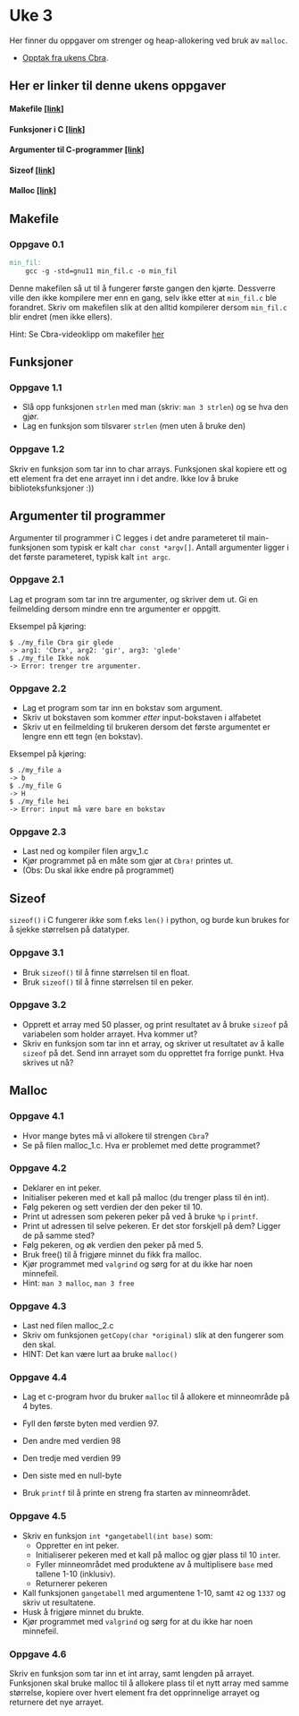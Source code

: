 # Uke 3
Her finner du oppgaver om strenger og heap-allokering ved bruk av `malloc`.

- [Opptak fra ukens Cbra](https://youtu.be/dmvxEkLoLuM).

## Her er linker til denne ukens oppgaver
#### Makefile [\[link\]](#makefile)
#### Funksjoner i C [\[link\]](#funksjoner)
#### Argumenter til C-programmer [\[link\]](#argumenter-til-programmer)
#### Sizeof [\[link\]](#sizeof)
#### Malloc [\[link\]](#malloc)

## Makefile
### Oppgave 0.1
```makefile
min_fil:
    gcc -g -std=gnu11 min_fil.c -o min_fil
```

Denne makefilen så ut til å fungerer første gangen den kjørte. Dessverre ville den ikke kompilere mer enn en gang, selv ikke etter at `min_fil.c` ble forandret. Skriv om makefilen slik at den alltid kompilerer dersom `min_fil.c` blir endret (men ikke ellers).

Hint: Se Cbra-videoklipp om makefiler [her](https://youtu.be/fsWidNIjxLs?t=149)

## Funksjoner
### Oppgave 1.1
- Slå opp funksjonen `strlen` med man (skriv: `man 3 strlen`) og se hva den gjør.
- Lag en funksjon som tilsvarer `strlen` (men uten å bruke den)

### Oppgave 1.2
Skriv en funksjon som tar inn to char arrays.
Funksjonen skal kopiere ett og ett element fra det ene arrayet inn i det andre.
Ikke lov å bruke biblioteksfunksjoner :))

## Argumenter til programmer
Argumenter til programmer i C legges i det andre parameteret til main-funksjonen som typisk er kalt `char const *argv[]`. Antall argumenter ligger i det første parameteret, typisk kalt `int argc`.

### Oppgave 2.1
Lag et program som tar inn tre argumenter, og skriver dem ut. Gi en feilmelding dersom mindre enn tre argumenter er oppgitt.

Eksempel på kjøring:
```
$ ./my_file Cbra gir glede
-> arg1: 'Cbra', arg2: 'gir', arg3: 'glede'
$ ./my_file Ikke nok
-> Error: trenger tre argumenter.
```

### Oppgave 2.2
- Lag et program som tar inn en bokstav som argument.
- Skriv ut bokstaven som kommer *etter* input-bokstaven i alfabetet
- Skriv ut en feilmelding til brukeren dersom det første argumentet er lengre enn ett tegn (en bokstav).

Eksempel på kjøring:
```
$ ./my_file a
-> b
$ ./my_file G
-> H
$ ./my_file hei
-> Error: input må være bare en bokstav
```

### Oppgave 2.3
- Last ned og kompiler filen argv_1.c
- Kjør programmet på en måte som gjør at `Cbra!` printes ut.
- (Obs: Du skal ikke endre på programmet)

## Sizeof
`sizeof()` i C fungerer *ikke* som f.eks `len()` i python, og burde kun brukes for å sjekke størrelsen på datatyper.

### Oppgave 3.1
- Bruk `sizeof()` til å finne størrelsen til en float.
- Bruk `sizeof()` til å finne størrelsen til en peker.

### Oppgave 3.2
- Opprett et array med 50 plasser, og print resultatet av å bruke `sizeof` på variabelen som holder arrayet. Hva kommer ut?
- Skriv en funksjon som tar inn et array, og skriver ut resultatet av å kalle `sizeof` på det. Send inn arrayet som du opprettet fra forrige punkt. Hva skrives ut nå?

## Malloc
### Oppgave 4.1
- Hvor mange bytes må vi allokere til strengen `Cbra`?
- Se på filen malloc_1.c. Hva er problemet med dette programmet?

### Oppgave 4.2
- Deklarer en int peker.
- Initialiser pekeren med et kall på malloc (du trenger plass til én int).
- Følg pekeren og sett verdien der den peker til 10.
- Print ut adressen som pekeren peker på ved å bruke `%p` i `printf`.
- Print ut adressen til selve pekeren. Er det stor forskjell på dem? Ligger de på samme sted?
- Følg pekeren, og øk verdien den peker på med 5.
- Bruk free() til å frigjøre minnet du fikk fra malloc.
- Kjør programmet med `valgrind` og sørg for at du ikke har noen minnefeil.
- Hint: `man 3 malloc`, `man 3 free`

### Oppgave 4.3
- Last ned filen malloc_2.c
- Skriv om funksjonen `getCopy(char *original)` slik at den fungerer som den skal.
- HINT: Det kan være lurt aa bruke `malloc()`

### Oppgave 4.4
- Lag et c-program hvor du bruker `malloc` til å allokere et minneområde på 4 bytes.

- Fyll den første byten med verdien 97.
- Den andre med verdien 98
- Den tredje med verdien 99
- Den siste med en null-byte

- Bruk `printf` til å printe en streng fra starten av minneområdet.

### Oppgave 4.5
- Skriv en funksjon `int *gangetabell(int base)` som:
    - Oppretter en int peker.
    - Initialiserer pekeren med et kall på malloc og gjør plass til 10 `int`er.
    - Fyller minneområdet med produktene av å multiplisere `base` med tallene 1-10 (inklusiv).
    - Returnerer pekeren
- Kall funksjonen `gangetabell` med argumentene 1-10, samt `42` og `1337` og skriv ut resultatene.
- Husk å frigjøre minnet du brukte.
- Kjør programmet med `valgrind` og sørg for at du ikke har noen minnefeil.

### Oppgave 4.6
Skriv en funksjon som tar inn et int array, samt lengden på arrayet.
Funksjonen skal bruke malloc til å allokere plass til et nytt array med samme størrelse, kopiere over hvert element fra det opprinnelige arrayet og returnere det nye arrayet.
